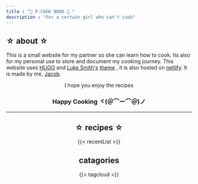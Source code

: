 ```yaml
---
title : "🍜 P-COOK BOOK 🍜 "
description : "For a certain girl who can't cook"
---
```


## ☆ about ☆
This is a small website for my partner so she can learn how to cook. Its also for my personal use to store and document my cooking journey. This website uses [HUGO](https://gohugo.io/) and [Luke Smith's](https://lukesmith.xyz/) [theme](https://github.com/LukeSmithxyz/lugo) , it is also hosted on [netlify](https://app.netlify.com/). It is made by me, [Jacob](https://jacobwmorgan.xyz/).

<div style="text-align:center;">
<p>I hope you enjoy the recipes </p>
</divs>
<h3> Happy Cooking ヾ(＠⌒ー⌒＠)ノ</h3>

---
## ☆ recipes ☆
{{< recentList >}}


## catagories

{{< tagcloud >}}

